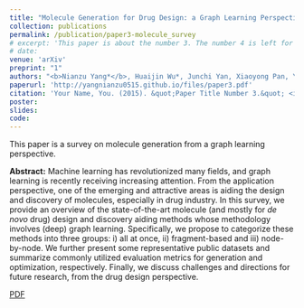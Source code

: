 ```yaml
---
title: "Molecule Generation for Drug Design: a Graph Learning Perspective"
collection: publications
permalink: /publication/paper3-molecule_survey
# excerpt: 'This paper is about the number 3. The number 4 is left for future work.'
# date: 
venue: 'arXiv'
preprint: "1"
authors: "<b>Nianzu Yang*</b>, Huaijin Wu*, Junchi Yan, Xiaoyong Pan, Ye Yuan, Le Song"
paperurl: 'http://yangnianzu0515.github.io/files/paper3.pdf'
citation: 'Your Name, You. (2015). &quot;Paper Title Number 3.&quot; <i>Journal 1</i>. 1(3).'
poster: 
slides: 
code: 
---
```

This paper is a survey on molecule generation from a graph learning perspective.

**Abstract:** Machine learning has revolutionized many fields, and graph learning is recently receiving increasing attention. From the application perspective, one of the emerging and attractive areas is aiding the design and discovery of molecules, especially in drug industry. In this survey, we provide an overview of the state-of-the-art molecule (and mostly for *de novo* drug) design and discovery aiding methods whose methodology involves (deep) graph learning. Specifically, we propose to categorize these methods into three groups: i) all at once, ii) fragment-based and iii) node-by-node. We further present some representative public datasets and summarize commonly utilized evaluation metrics for generation and optimization, respectively. Finally, we discuss challenges and directions for future research, from the drug design perspective.

[PDF](http://yangnianzu0515.github.io/files/paper3.pdf)

